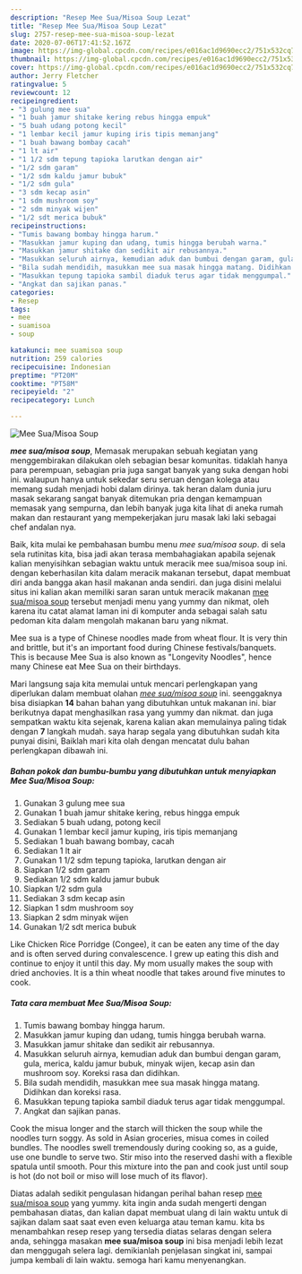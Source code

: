 ```yaml
---
description: "Resep Mee Sua/Misoa Soup Lezat"
title: "Resep Mee Sua/Misoa Soup Lezat"
slug: 2757-resep-mee-sua-misoa-soup-lezat
date: 2020-07-06T17:41:52.167Z
image: https://img-global.cpcdn.com/recipes/e016ac1d9690ecc2/751x532cq70/mee-suamisoa-soup-foto-resep-utama.jpg
thumbnail: https://img-global.cpcdn.com/recipes/e016ac1d9690ecc2/751x532cq70/mee-suamisoa-soup-foto-resep-utama.jpg
cover: https://img-global.cpcdn.com/recipes/e016ac1d9690ecc2/751x532cq70/mee-suamisoa-soup-foto-resep-utama.jpg
author: Jerry Fletcher
ratingvalue: 5
reviewcount: 12
recipeingredient:
- "3 gulung mee sua"
- "1 buah jamur shitake kering rebus hingga empuk"
- "5 buah udang potong kecil"
- "1 lembar kecil jamur kuping iris tipis memanjang"
- "1 buah bawang bombay cacah"
- "1 lt air"
- "1 1/2 sdm tepung tapioka larutkan dengan air"
- "1/2 sdm garam"
- "1/2 sdm kaldu jamur bubuk"
- "1/2 sdm gula"
- "3 sdm kecap asin"
- "1 sdm mushroom soy"
- "2 sdm minyak wijen"
- "1/2 sdt merica bubuk"
recipeinstructions:
- "Tumis bawang bombay hingga harum."
- "Masukkan jamur kuping dan udang, tumis hingga berubah warna."
- "Masukkan jamur shitake dan sedikit air rebusannya."
- "Masukkan seluruh airnya, kemudian aduk dan bumbui dengan garam, gula, merica, kaldu jamur bubuk, minyak wijen, kecap asin dan mushroom soy. Koreksi rasa dan didihkan."
- "Bila sudah mendidih, masukkan mee sua masak hingga matang. Didihkan dan koreksi rasa."
- "Masukkan tepung tapioka sambil diaduk terus agar tidak menggumpal."
- "Angkat dan sajikan panas."
categories:
- Resep
tags:
- mee
- suamisoa
- soup

katakunci: mee suamisoa soup 
nutrition: 259 calories
recipecuisine: Indonesian
preptime: "PT20M"
cooktime: "PT58M"
recipeyield: "2"
recipecategory: Lunch

---
```



![Mee Sua/Misoa Soup](https://img-global.cpcdn.com/recipes/e016ac1d9690ecc2/751x532cq70/mee-suamisoa-soup-foto-resep-utama.jpg)

<b><i>mee sua/misoa soup</i></b>, Memasak merupakan sebuah kegiatan yang menggembirakan dilakukan oleh sebagian besar komunitas. tidaklah hanya para perempuan, sebagian pria juga sangat banyak yang suka dengan hobi ini. walaupun hanya untuk sekedar seru seruan dengan kolega atau memang sudah menjadi hobi dalam dirinya. tak heran dalam dunia juru masak sekarang sangat banyak ditemukan pria dengan kemampuan memasak yang sempurna, dan lebih banyak juga kita lihat di aneka rumah makan dan restaurant yang mempekerjakan juru masak laki laki sebagai chef andalan nya.

Baik, kita mulai ke pembahasan bumbu menu <i>mee sua/misoa soup</i>. di sela sela rutinitas kita, bisa jadi akan terasa membahagiakan apabila sejenak kalian menyisihkan sebagian waktu untuk meracik mee sua/misoa soup ini. dengan keberhasilan kita dalam meracik makanan tersebut, dapat membuat diri anda bangga akan hasil makanan anda sendiri. dan juga disini melalui situs ini kalian akan memiliki saran saran untuk meracik makanan <u>mee sua/misoa soup</u> tersebut menjadi menu yang yummy dan nikmat, oleh karena itu catat alamat laman ini di komputer anda sebagai salah satu pedoman kita dalam mengolah makanan baru yang nikmat.

Mee sua is a type of Chinese noodles made from wheat flour. It is very thin and brittle, but it&#39;s an important food during Chinese festivals/banquets. This is because Mee Sua is also known as &#34;Longevity Noodles&#34;, hence many Chinese eat Mee Sua on their birthdays.


Mari langsung saja kita memulai untuk mencari perlengkapan yang diperlukan dalam membuat olahan <u><i>mee sua/misoa soup</i></u> ini. seenggaknya bisa disiapkan <b>14</b> bahan bahan yang dibutuhkan untuk makanan ini. biar berikutnya dapat menghasilkan rasa yang yummy dan nikmat. dan juga sempatkan waktu kita sejenak, karena kalian akan memulainya paling tidak dengan <b>7</b> langkah mudah. saya harap segala yang dibutuhkan sudah kita punyai disini, Baiklah mari kita olah dengan mencatat dulu bahan perlengkapan dibawah ini.

<!--inarticleads1-->

##### Bahan pokok dan bumbu-bumbu yang dibutuhkan untuk menyiapkan Mee Sua/Misoa Soup:

1. Gunakan 3 gulung mee sua
1. Gunakan 1 buah jamur shitake kering, rebus hingga empuk
1. Sediakan 5 buah udang, potong kecil
1. Gunakan 1 lembar kecil jamur kuping, iris tipis memanjang
1. Sediakan 1 buah bawang bombay, cacah
1. Sediakan 1 lt air
1. Gunakan 1 1/2 sdm tepung tapioka, larutkan dengan air
1. Siapkan 1/2 sdm garam
1. Sediakan 1/2 sdm kaldu jamur bubuk
1. Siapkan 1/2 sdm gula
1. Sediakan 3 sdm kecap asin
1. Siapkan 1 sdm mushroom soy
1. Siapkan 2 sdm minyak wijen
1. Gunakan 1/2 sdt merica bubuk


Like Chicken Rice Porridge (Congee), it can be eaten any time of the day and is often served during convalescence. I grew up eating this dish and continue to enjoy it until this day. My mom usually makes the soup with dried anchovies. It is a thin wheat noodle that takes around five minutes to cook. 

<!--inarticleads2-->

##### Tata cara membuat Mee Sua/Misoa Soup:

1. Tumis bawang bombay hingga harum.
1. Masukkan jamur kuping dan udang, tumis hingga berubah warna.
1. Masukkan jamur shitake dan sedikit air rebusannya.
1. Masukkan seluruh airnya, kemudian aduk dan bumbui dengan garam, gula, merica, kaldu jamur bubuk, minyak wijen, kecap asin dan mushroom soy. Koreksi rasa dan didihkan.
1. Bila sudah mendidih, masukkan mee sua masak hingga matang. Didihkan dan koreksi rasa.
1. Masukkan tepung tapioka sambil diaduk terus agar tidak menggumpal.
1. Angkat dan sajikan panas.


Cook the misua longer and the starch will thicken the soup while the noodles turn soggy. As sold in Asian groceries, misua comes in coiled bundles. The noodles swell tremendously during cooking so, as a guide, use one bundle to serve two. Stir miso into the reserved dashi with a flexible spatula until smooth. Pour this mixture into the pan and cook just until soup is hot (do not boil or miso will lose much of its flavor). 

Diatas adalah sedikit pengulasan hidangan perihal bahan resep <u>mee sua/misoa soup</u> yang yummy. kita ingin anda sudah mengerti dengan pembahasan diatas, dan kalian dapat membuat ulang di lain waktu untuk di sajikan dalam saat saat even even keluarga atau teman kamu. kita bs menambahkan resep resep yang tersedia diatas selaras dengan selera anda, sehingga masakan <b>mee sua/misoa soup</b> ini bisa menjadi lebih lezat dan menggugah selera lagi. demikianlah penjelasan singkat ini, sampai jumpa kembali di lain waktu. semoga hari kamu menyenangkan.
